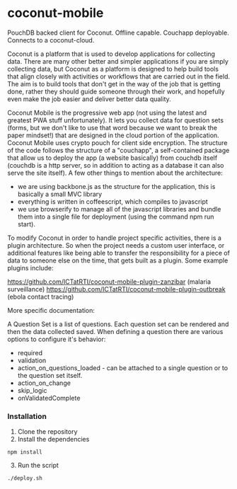 # coconut-mobile
PouchDB backed client for Coconut. Offline capable. Couchapp deployable. Connects to a coconut-cloud.

Coconut is a platform that is used to develop applications for collecting data. There are many other better and simpler applications if you are simply collecting data, but Coconut as a platform is designed to help build tools that align closely with activities or workflows that are carried out in the field. The aim is to build tools that don't get in the way of the job that is getting done, rather they should guide someone through their work, and hopefully even make the job easier and deliver better data quality.

Coconut Mobile is the progressive web app (not using the latest and greatest PWA stuff unfortunately). It lets you collect data for question sets (forms, but we don't like to use that word because we want to break the paper mindset!) that are designed in the cloud portion of the application. Coconut Mobile uses crypto pouch for client side encryption. The structure of the code follows the structure of a "couchapp", a self-contained package that allow us to deploy the app (a website basically) from couchdb itself (couchdb is a http server, so in addition to acting as a database it can also serve the site itself). A few other things to mention about the architecture: 

* we are using backbone.js as the structure for the application, this is basically a small MVC library
* everything is written in coffeescript, which compiles to javascript
* we use browserify to manage all of the javascript libraries and bundle them into a single file for deployment (using the command npm run start).

To modify Coconut in order to handle project specific activities, there is a plugin architecture. So when the project needs a custom user interface, or additional features like being able to transfer the responsibility for a piece of data to someone else on the time, that gets built as a plugin. Some example plugins include:

https://github.com/ICTatRTI/coconut-mobile-plugin-zanzibar (malaria surveillance)
https://github.com/ICTatRTI/coconut-mobile-plugin-outbreak (ebola contact tracing)

More specific documentation:

A Question Set is a list of questions. Each question set can be rendered and then the data collected saved. When defining a question there are various options to configure it's behavior:

  * required
  * validation
  * action_on_questions_loaded - can be attached to a single question or to the question set itself.
  * action_on_change
  * skip_logic
  * onValidatedComplete
  
### Installation

1. Clone the repository
2. Install the dependencies
```
npm install
```
3. Run the script
```
./deploy.sh
```


